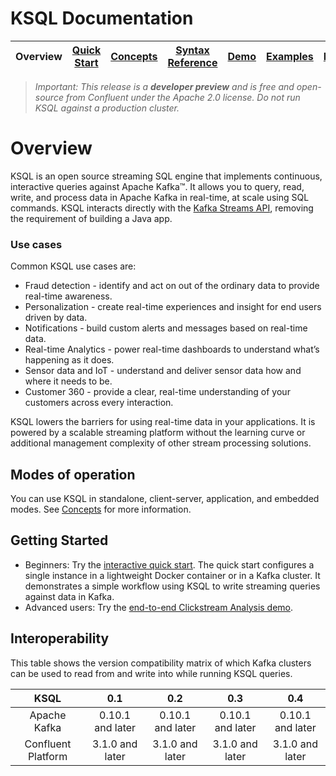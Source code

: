 # KSQL Documentation

| Overview |[Quick Start](/docs/quickstart#quick-start) | [Concepts](/docs/concepts.md#concepts) | [Syntax Reference](/docs/syntax-reference.md#syntax-reference) |[Demo](/ksql-clickstream-demo#clickstream-analysis) | [Examples](/docs/examples.md#examples) | [FAQ](/docs/faq.md#frequently-asked-questions) |
|---|----|-----|----|----|----|----|

> *Important: This release is a **developer preview** and is free and open-source from Confluent under the Apache 2.0 license. Do not run KSQL against a production cluster.*

# Overview
KSQL is an open source streaming SQL engine that implements continuous, interactive queries against Apache Kafka™. It allows you to query, read, write, and process data in Apache Kafka in real-time, at scale using SQL commands. KSQL interacts directly with the [Kafka Streams API](https://kafka.apache.org/documentation/streams/), removing the requirement of building a Java app.

### Use cases
Common KSQL use cases are:

- Fraud detection - identify and act on out of the ordinary data to provide real-time awareness.
- Personalization - create real-time experiences and insight for end users driven by data.
- Notifications - build custom alerts and messages based on real-time data.
- Real-time Analytics - power real-time dashboards to understand what’s happening as it does.
- Sensor data and IoT - understand and deliver sensor data how and where it needs to be.
- Customer 360 - provide a clear, real-time understanding of your customers across every interaction.

KSQL lowers the barriers for using real-time data in your applications. It is powered by a scalable streaming platform without the learning curve or additional management complexity of other stream processing solutions.

## Modes of operation

You can use KSQL in standalone, client-server, application, and embedded modes. See [Concepts](/docs/concepts.md#concepts) for more information.

## Getting Started

* Beginners: Try the [interactive quick start](/docs/quickstart#quick-start). The quick start configures a single instance in a lightweight Docker container or in a Kafka cluster. It demonstrates a simple workflow using KSQL to write streaming queries against data in Kafka.
* Advanced users: Try the [end-to-end Clickstream Analysis demo](/ksql-clickstream-demo#clickstream-analysis).

## Interoperability

This table shows the version compatibility matrix of which Kafka clusters can be used to read from and write into while running KSQL queries.

|        KSQL        |        0.1       |        0.2       |        0.3       |        0.4       |
|:------------------:|:----------------:|:----------------:|:----------------:|:----------------:|
|    Apache Kafka    | 0.10.1 and later | 0.10.1 and later | 0.10.1 and later | 0.10.1 and later |
| Confluent Platform | 3.1.0 and later  | 3.1.0 and later  | 3.1.0 and later  | 3.1.0 and later  |

